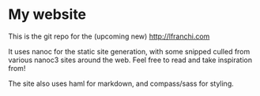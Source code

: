 # My website

This is the git repo for the (upcoming new) http://lfranchi.com

It uses nanoc for the static site generation, with some snipped culled from various nanoc3 sites around the web. Feel free to read and take inspiration from!

The site also uses haml for markdown, and compass/sass for styling.